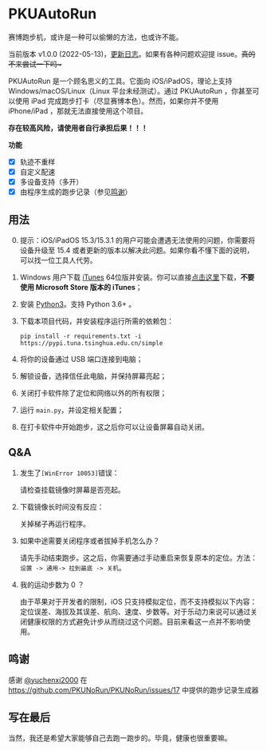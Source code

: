 # PKUAutoRun

赛博跑步机，或许是一种可以偷懒的方法，也或许不能。

当前版本 v1.0.0 (2022-05-13)，[更新日志](https://github.com/yiguanxianyu/PKUAutoRun/blob/main/CHANGELOG.md)。如果有各种问题欢迎提 issue。~~真的不来尝试一下吗\~~~

PKUAutoRun 是一个顾名思义的工具。它面向 iOS/iPadOS，理论上支持 Windows/macOS/Linux（Linux 平台未经测试）。通过 PKUAutoRun ，你甚至可以使用 iPad 完成跑步打卡（尽显赛博本色）。然而，如果你并不使用 iPhone/iPad ，那就无法直接使用这个项目。

**存在较高风险，请使用者自行承担后果！！！**

**功能**

- [X] 轨迹不重样
- [X] 自定义配速
- [X] 多设备支持（多开）
- [X] 由程序生成的跑步记录（参见[鸣谢](https://github.com/yiguanxianyu/PKUAutoRun#鸣谢)）

## 用法

0. 提示：iOS/iPadOS 15.3/15.3.1 的用户可能会遭遇无法使用的问题，你需要将设备升级至 15.4 或者更新的版本以解决此问题。如果你看不懂下面的说明，可以找一位工具人代劳。

1. Windows 用户下载 [iTunes](https://www.apple.com.cn/itunes/) 64位版并安装。你可以直接[点击这里](https://www.apple.com/itunes/download/win64)下载，**不要使用 Microsoft Store 版本的 iTunes**；

2. 安装 [Python3](https://www.python.org/)。支持 Python 3.6+ 。

3. 下载本项目代码，并安装程序运行所需的依赖包：

    `pip install -r requirements.txt -i https://pypi.tuna.tsinghua.edu.cn/simple`

4. 将你的设备通过 USB 端口连接到电脑；

5. 解锁设备，选择信任此电脑，并保持屏幕亮起；

5. 关闭打卡软件除了定位和网络以外的所有权限；

6. 运行 `main.py`，并设定相关配置；

7. 在打卡软件中开始跑步，这之后你可以让设备屏幕自动关闭。

## Q&A

1. 发生了`[WinError 10053]`错误： 

   请检查挂载镜像时屏幕是否亮起。

2. 下载镜像长时间没有反应：

   关掉梯子再运行程序。

3. 如果中途需要关闭程序或者拔掉手机怎么办？

   请先手动结束跑步。这之后，你需要通过手动重启来恢复原本的定位。方法：`设置 -> 通用-> 拉到最底 -> 关机`。

4. 我的运动步数为 0 ？

   由于苹果对于开发者的限制，iOS 只支持模拟定位，而不支持模拟以下内容：定位误差、海拔及其误差、航向、速度、步数等。对于乐动力来说可以通过关闭健康权限的方式避免计步从而绕过这个问题。目前来看这一点并不影响使用。

## 鸣谢

感谢 [@yuchenxi2000](https://github.com/yuchenxi2000) 在 https://github.com/PKUNoRun/PKUNoRun/issues/17 中提供的跑步记录生成器

## 写在最后

当然，我还是希望大家能够自己去跑一跑步的。毕竟，健康也很重要嘛。
